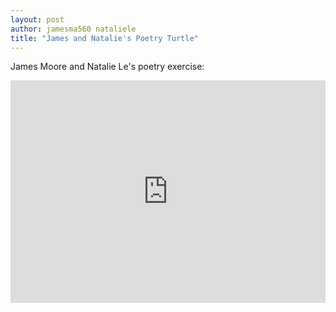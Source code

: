 ```yaml
---
layout: post
author: jamesma560 nataliele
title: "James and Natalie's Poetry Turtle"
---
```


James Moore and Natalie Le's poetry exercise:

<iframe src="https://trinket.io/embed/python/40a1dcdabc" width="100%" height="356" frameborder="0" marginwidth="0" marginheight="0" allowfullscreen></iframe>
